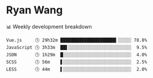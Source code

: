 # Ryan Wang

 <!-- waka-box start -->
📊 Weekly development breakdown
```text
Vue.js     🕓 29h32m █████████████████████▎░░░░░ 78.8%
JavaScript 🕓 3h33m  ██▌░░░░░░░░░░░░░░░░░░░░░░░░  9.5%
JSON       🕓 1h29m  █░░░░░░░░░░░░░░░░░░░░░░░░░░  4.0%
SCSS       🕓 56m    ▋░░░░░░░░░░░░░░░░░░░░░░░░░░  2.5%
LESS       🕓 44m    ▌░░░░░░░░░░░░░░░░░░░░░░░░░░  2.0%
```
<!-- Powered by https://github.com/YouEclipse/waka-box-go . -->
<!-- waka-box end -->